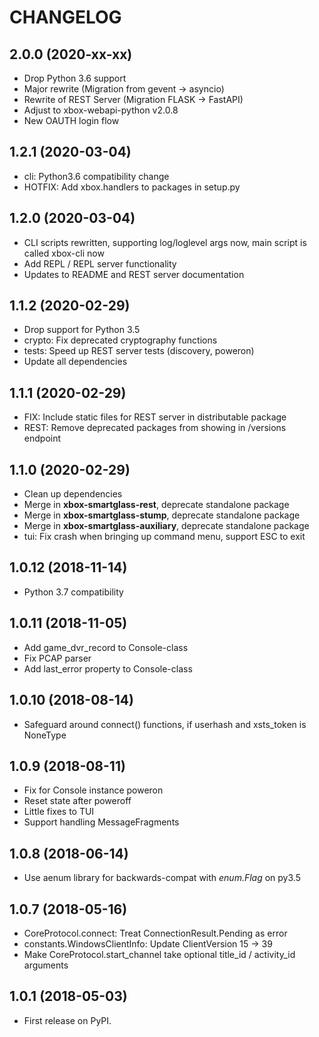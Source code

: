 # CHANGELOG

## 2.0.0 (2020-xx-xx)

* Drop Python 3.6 support
* Major rewrite (Migration from gevent -> asyncio)
* Rewrite of REST Server (Migration FLASK -> FastAPI)
* Adjust to xbox-webapi-python v2.0.8
* New OAUTH login flow

## 1.2.1  (2020-03-04)

* cli: Python3.6 compatibility change
* HOTFIX: Add xbox.handlers to packages in setup.py

## 1.2.0  (2020-03-04)

* CLI scripts rewritten, supporting log/loglevel args now, main script is called xbox-cli now
* Add REPL / REPL server functionality
* Updates to README and REST server documentation

## 1.1.2  (2020-02-29)

* Drop support for Python 3.5
* crypto: Fix deprecated cryptography functions
* tests: Speed up REST server tests (discovery, poweron)
* Update all dependencies

## 1.1.1  (2020-02-29)

* FIX: Include static files for REST server in distributable package
* REST: Remove deprecated packages from showing in /versions endpoint

## 1.1.0  (2020-02-29)

* Clean up dependencies
* Merge in **xbox-smartglass-rest**, deprecate standalone package
* Merge in **xbox-smartglass-stump**, deprecate standalone package
* Merge in **xbox-smartglass-auxiliary**, deprecate standalone package
* tui: Fix crash when bringing up command menu, support ESC to exit

## 1.0.12 (2018-11-14)

* Python 3.7 compatibility

## 1.0.11 (2018-11-05)

* Add game_dvr_record to Console-class
* Fix PCAP parser
* Add last_error property to Console-class

## 1.0.10 (2018-08-14)

* Safeguard around connect() functions, if userhash and xsts_token is NoneType

## 1.0.9 (2018-08-11)

* Fix for Console instance poweron
* Reset state after poweroff
* Little fixes to TUI
* Support handling MessageFragments

## 1.0.8 (2018-06-14)

* Use aenum library for backwards-compat with _enum.Flag_ on py3.5

## 1.0.7 (2018-05-16)

* CoreProtocol.connect: Treat ConnectionResult.Pending as error
* constants.WindowsClientInfo: Update ClientVersion 15 -> 39
* Make CoreProtocol.start_channel take optional title_id / activity_id arguments

## 1.0.1 (2018-05-03)

* First release on PyPI.
